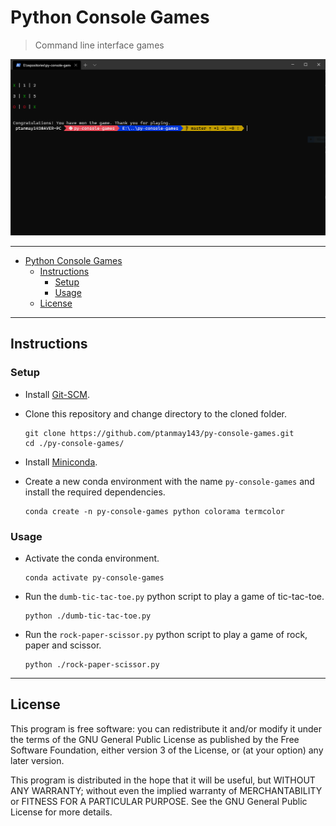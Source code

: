 <!-- omit in toc -->

# Python Console Games

> Command line interface games

![Dumb Tic-Tac-Toe](/assets/dumb-tic-tac-toe.png?raw=true)

---

- [Python Console Games](#python-console-games)
  - [Instructions](#instructions)
    - [Setup](#setup)
    - [Usage](#usage)
  - [License](#license)

---

## Instructions

### Setup

- Install [Git-SCM](https://git-scm.com/book/en/v2/Getting-Started-Installing-Git).

- Clone this repository and change directory to the cloned folder.

  ```shell
  git clone https://github.com/ptanmay143/py-console-games.git
  cd ./py-console-games/
  ```

- Install [Miniconda](https://conda.io/projects/conda/en/latest/user-guide/install/index.html).

- Create a new conda environment with the name `py-console-games` and install the required dependencies.

  ```shell
  conda create -n py-console-games python colorama termcolor
  ```

### Usage

- Activate the conda environment.

  ```shell
  conda activate py-console-games
  ```

- Run the `dumb-tic-tac-toe.py` python script to play a game of tic-tac-toe.

  ```shell
  python ./dumb-tic-tac-toe.py
  ```

- Run the `rock-paper-scissor.py` python script to play a game of rock, paper and scissor.

  ```shell
  python ./rock-paper-scissor.py
  ```

---

## License

This program is free software: you can redistribute it and/or modify it under the terms of the GNU General Public License as published by the Free Software Foundation, either version 3 of the License, or (at your option) any later version.

This program is distributed in the hope that it will be useful, but WITHOUT ANY WARRANTY; without even the implied warranty of MERCHANTABILITY or FITNESS FOR A PARTICULAR PURPOSE. See the GNU General Public License for more details.
